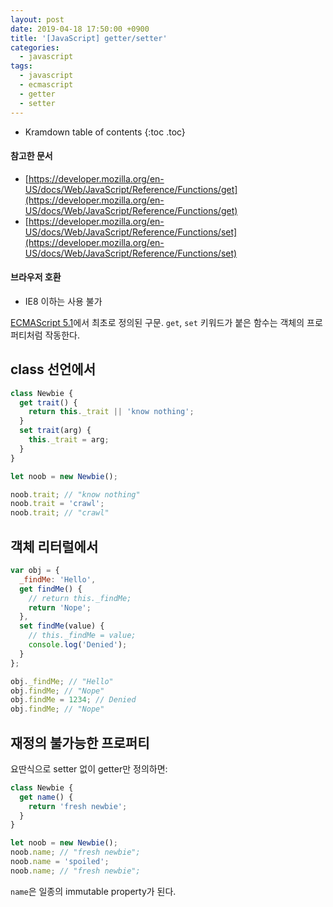 ```yaml
---
layout: post
date: 2019-04-18 17:50:00 +0900
title: '[JavaScript] getter/setter'
categories:
  - javascript
tags:
  - javascript
  - ecmascript
  - getter
  - setter
---
```


* Kramdown table of contents
{:toc .toc}

#### 참고한 문서

- [https://developer.mozilla.org/en-US/docs/Web/JavaScript/Reference/Functions/get](https://developer.mozilla.org/en-US/docs/Web/JavaScript/Reference/Functions/get)
- [https://developer.mozilla.org/en-US/docs/Web/JavaScript/Reference/Functions/set](https://developer.mozilla.org/en-US/docs/Web/JavaScript/Reference/Functions/set)

#### 브라우저 호환

- IE8 이하는 사용 불가

[ECMAScript 5.1](https://www.ecma-international.org/ecma-262/5.1/#sec-11.1.5)에서 최초로 정의된 구문. `get`, `set` 키워드가 붙은 함수는 객체의 프로퍼티처럼 작동한다.

## class 선언에서

```js
class Newbie {
  get trait() {
    return this._trait || 'know nothing';
  }
  set trait(arg) {
    this._trait = arg;
  }
}

let noob = new Newbie();

noob.trait; // "know nothing"
noob.trait = 'crawl';
noob.trait; // "crawl"
```

## 객체 리터럴에서

```js
var obj = {
  _findMe: 'Hello',
  get findMe() {
    // return this._findMe;
    return 'Nope';
  },
  set findMe(value) {
    // this._findMe = value;
    console.log('Denied');
  }     
};

obj._findMe; // "Hello"
obj.findMe; // "Nope"
obj.findMe = 1234; // Denied
obj.findMe; // "Nope"
```

## 재정의 불가능한 프로퍼티

요딴식으로 setter 없이 getter만 정의하면:

```js
class Newbie {
  get name() {
    return 'fresh newbie';
  }
}

let noob = new Newbie();
noob.name; // "fresh newbie";
noob.name = 'spoiled';
noob.name; // "fresh newbie";
```

`name`은 일종의 immutable property가 된다.
